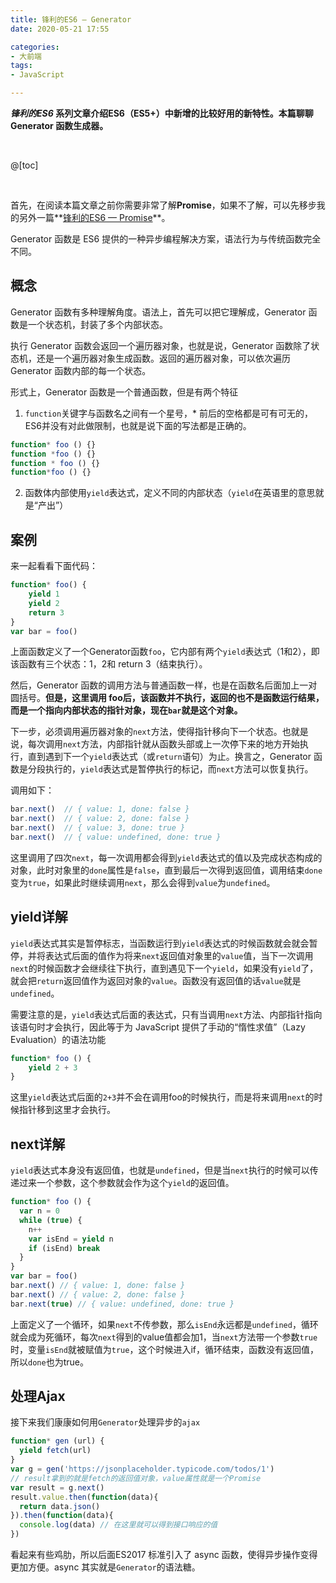 ```yaml
---
title: 锋利的ES6 — Generator
date: 2020-05-21 17:55

categories:
- 大前端
tags:
- JavaScript

---
```


***锋利的ES6* 系列文章介绍ES6（ES5+）中新增的比较好用的新特性。本篇聊聊Generator 函数生成器。**

<br>

@[toc]

<br>

首先，在阅读本篇文章之前你需要非常了解**Promise**，如果不了解，可以先移步我的另外一篇**[锋利的ES6 — Promise](http://www.xiongdalin.com/2020/03/19/ES6-promise/)**。

Generator 函数是 ES6 提供的一种异步编程解决方案，语法行为与传统函数完全不同。



## 概念

Generator 函数有多种理解角度。语法上，首先可以把它理解成，Generator 函数是一个状态机，封装了多个内部状态。

执行 Generator 函数会返回一个遍历器对象，也就是说，Generator 函数除了状态机，还是一个遍历器对象生成函数。返回的遍历器对象，可以依次遍历 Generator 函数内部的每一个状态。

形式上，Generator 函数是一个普通函数，但是有两个特征

1.  `function`关键字与函数名之间有一个星号，* 前后的空格都是可有可无的，ES6并没有对此做限制，也就是说下面的写法都是正确的。

   ```javascript
   function* foo () {}
   function *foo () {}
   function * foo () {}
   function*foo () {}
   ```

2.  函数体内部使用`yield`表达式，定义不同的内部状态（`yield`在英语里的意思就是“产出”）



## 案例

来一起看看下面代码：

```javascript
function* foo() {
    yield 1
  	yield 2
  	return 3
}
var bar = foo()
```

上面函数定义了一个Generator函数`foo`，它内部有两个`yield`表达式（1和2），即该函数有三个状态：1，2和 return 3（结束执行）。

然后，Generator 函数的调用方法与普通函数一样，也是在函数名后面加上一对圆括号。**但是，这里调用 foo后，该函数并不执行，返回的也不是函数运行结果，而是一个指向内部状态的指针对象，现在`bar`就是这个对象。**

下一步，必须调用遍历器对象的`next`方法，使得指针移向下一个状态。也就是说，每次调用`next`方法，内部指针就从函数头部或上一次停下来的地方开始执行，直到遇到下一个`yield`表达式（或`return`语句）为止。换言之，Generator 函数是分段执行的，`yield`表达式是暂停执行的标记，而`next`方法可以恢复执行。

调用如下：

```javascript
bar.next()  // { value: 1, done: false }
bar.next()  // { value: 2, done: false }
bar.next()  // { value: 3, done: true }
bar.next()  // { value: undefined, done: true }
```

这里调用了四次`next`，每一次调用都会得到`yield`表达式的值以及完成状态构成的对象，此时对象里的`done`属性是`false`，直到最后一次得到返回值，调用结束`done`变为`true`，如果此时继续调用`next`，那么会得到`value`为`undefined`。



## yield详解

`yield`表达式其实是暂停标志，当函数运行到`yield`表达式的时候函数就会就会暂停，并将表达式后面的值作为将来`next`返回值对象里的`value`值，当下一次调用`next`的时候函数才会继续往下执行，直到遇见下一个`yield`，如果没有`yield`了，就会把`return`返回值作为返回对象的`value`。函数没有返回值的话`value`就是`undefined`。

需要注意的是，`yield`表达式后面的表达式，只有当调用`next`方法、内部指针指向该语句时才会执行，因此等于为 JavaScript 提供了手动的“惰性求值”（Lazy Evaluation）的语法功能

```javascript
function* foo () {
    yield 2 + 3
}
```

这里`yield`表达式后面的`2+3`并不会在调用foo的时候执行，而是将来调用`next`的时候指针移到这里才会执行。

## next详解

`yield`表达式本身没有返回值，也就是`undefined`，但是当`next`执行的时候可以传递过来一个参数，这个参数就会作为这个`yield`的返回值。

```javascript
function* foo () {
  var n = 0
  while (true) {
    n++
    var isEnd = yield n
    if (isEnd) break
  }
}
var bar = foo()
bar.next() // { value: 1, done: false }
bar.next() // { value: 2, done: false }
bar.next(true) // { value: undefined, done: true }
```

上面定义了一个循环，如果`next`不传参数，那么`isEnd`永远都是`undefined`，循环就会成为死循环，每次`next`得到的value值都会加1，当`next`方法带一个参数`true`时，变量`isEnd`就被赋值为`true`，这个时候进入if，循环结束，函数没有返回值，所以`done`也为true。

## 处理Ajax

接下来我们康康如何用`Generator`处理异步的`ajax`

```javascript
function* gen (url) {
  yield fetch(url)
}
var g = gen('https://jsonplaceholder.typicode.com/todos/1')
// result拿到的就是fetch的返回值对象，value属性就是一个Promise
var result = g.next()
result.value.then(function(data){
  return data.json()
}).then(function(data){
  console.log(data) // 在这里就可以得到接口响应的值
})
```

看起来有些鸡肋，所以后面ES2017 标准引入了 async 函数，使得异步操作变得更加方便。async 其实就是`Generator`的语法糖。



